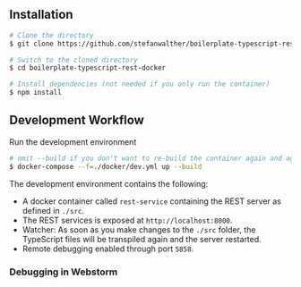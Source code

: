 


## Installation

```sh
# Clone the directory
$ git clone https://github.com/stefanwalther/boilerplate-typescript-rest-docker

# Switch to the cloned directory
$ cd boilerplate-typescript-rest-docker

# Install dependencies (not needed if you only run the container)
$ npm install
```

## Development Workflow

Run the development environment
```sh
# omit --build if you don't want to re-build the container again and again
$ docker-compose --f=./docker/dev.yml up --build
```

The development environment contains the following:
- A docker container called `rest-service` containing the REST server as defined in `./src`.
- The REST services is exposed at `http://localhost:8000`.
- Watcher: As soon as you make changes to the `./src` folder, the TypeScript files will be transpiled again and the server restarted.
- Remote debugging enabled through port `5858`.

### Debugging in Webstorm